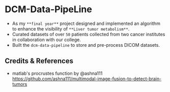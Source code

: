 # DCM-Data-PipeLine
- As my ```**final year**``` project designed and implemented an algorithm to enhance the visibility of ```**Liver tumor metabolism**```.
- Curated datasets of over ```50``` patients collected from two cancer institutes in collaboration with our college.
- Built the ```dcm-data-pipeline``` to store and pre-process DICOM datasets.


## Credits & References
- matlab's procrustes function by @ashna111 https://github.com/ashna111/multimodal-image-fusion-to-detect-brain-tumors
